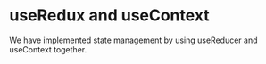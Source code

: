  # useRedux and useContext 

We have implemented state management by using useReducer and useContext together.
